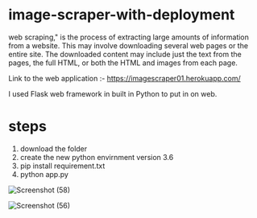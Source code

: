 # image-scraper-with-deployment

web scraping," is the process of extracting large amounts of information from a website. This may involve downloading several web pages or the entire site. The downloaded content may include just the text from the pages, the full HTML, or both the HTML and images from each page.

Link to the web application :- https://imagescraper01.herokuapp.com/

I used Flask web framework in built in Python to put in on web.

# steps
1. download the folder
2. create the new python envirnment version 3.6
3. pip install requirement.txt
4. python app.py



![Screenshot (58)](https://user-images.githubusercontent.com/56173595/93707932-1f576c80-fb50-11ea-9d64-76a5e767f244.png)


![Screenshot (56)](https://user-images.githubusercontent.com/56173595/93707881-be2f9900-fb4f-11ea-9a3d-ba02acf4815a.png)
